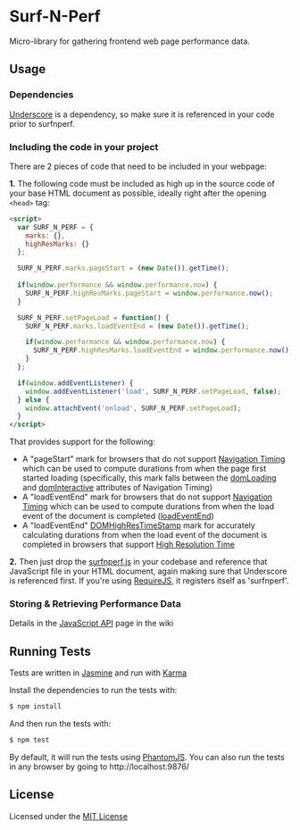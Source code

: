 Surf-N-Perf
==============

Micro-library for gathering frontend web page performance data.  

## Usage

### Dependencies

[Underscore](http://underscorejs.org/) is a dependency, so make sure it is referenced in your code prior to surfnperf.

### Including the code in your project

There are 2 pieces of code that need to be included in your webpage:

**1.** The following code must be included as high up in the source code of your base HTML document as possible, ideally right after the opening ```<head>``` tag:

```html
<script>
  var SURF_N_PERF = {
    marks: {},
    highResMarks: {}
  };

  SURF_N_PERF.marks.pageStart = (new Date()).getTime();
  
  if(window.performance && window.performance.now) {
    SURF_N_PERF.highResMarks.pageStart = window.performance.now();
  }

  SURF_N_PERF.setPageLoad = function() {
    SURF_N_PERF.marks.loadEventEnd = (new Date()).getTime();

    if(window.performance && window.performance.now) {
      SURF_N_PERF.highResMarks.loadEventEnd = window.performance.now();
    }
  };

  if(window.addEventListener) {
    window.addEventListener('load', SURF_N_PERF.setPageLoad, false);
  } else {
    window.attachEvent('onload', SURF_N_PERF.setPageLoad);
  }
</script>
```

That provides support for the following:
- A "pageStart" mark for browsers that do not support [Navigation Timing](http://www.w3.org/TR/navigation-timing/) which can be used to compute durations from when the page first started loading (specifically, this mark falls between the [domLoading](http://www.w3.org/TR/navigation-timing/#dom-performancetiming-domloading) and [domInteractive](http://www.w3.org/TR/navigation-timing/#dom-performancetiming-dominteractive) attributes of Navigation Timing)
- A "loadEventEnd" mark for browsers that do not support [Navigation Timing](http://www.w3.org/TR/navigation-timing/) which can be used to compute durations from when the load event of the document is completed ([loadEventEnd](http://www.w3.org/TR/navigation-timing/#dom-performancetiming-loadend))
- A "loadEventEnd" [DOMHighResTimeStamp](http://www.w3.org/TR/hr-time/#sec-DOMHighResTimeStamp) mark for accurately calculating durations from when the load event of the document is completed in browsers that support [High Resolution Time](http://www.w3.org/TR/hr-time/)

**2.** Then just drop the [surfnperf.js](https://github.com/Comcast/Surf-N-Perf/blob/master/surfnperf.js) in your codebase and reference that JavaScript file in your HTML document, again making sure that Underscore is referenced first. If you're using [RequireJS](http://requirejs.org/), it registers itself as 'surfnperf'.

### Storing & Retrieving Performance Data

Details in the [JavaScript API](https://github.com/Comcast/Surf-N-Perf/wiki/JavaScript-API) page in the wiki

## Running Tests

Tests are written in [Jasmine](http://jasmine.github.io/) and run with [Karma](http://karma-runner.github.io/)

Install the dependencies to run the tests with:

```bash
$ npm install
```

And then run the tests with:

```bash
$ npm test
```

By default, it will run the tests using [PhantomJS](http://phantomjs.org/). You can also run the tests in any browser by going to http://localhost:9876/

## License

Licensed under the [MIT License](https://github.com/Comcast/Surf-N-Perf/blob/master/LICENSE)
